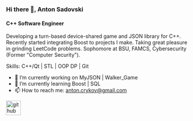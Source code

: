 ### Hi there 👋, Anton Sadovski
#### C++ Software Engineer

Developing a turn-based device-shared game and JSON library for C++. Recently started integrating Boost to projects I make.
Taking great pleasure in grinding LeetCode problems.
Sophomore at BSU, FAMCS, Cybersecurity (Former "Computer Security").

Skills: C++/Qt | STL | OOP DP | Git

- 🔭 I’m currently working on MyJSON | Walker_Game 
- 🌱 I’m currently learning Boost | SQL 
- 📫 How to reach me: anton.crykov@gmail.com 


[<img src='https://cdn.jsdelivr.net/npm/simple-icons@3.0.1/icons/github.svg' alt='github' height='40'>](https://github.com/Crucinio)  


